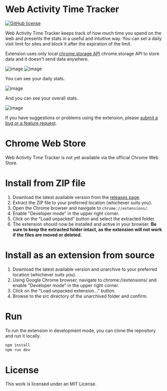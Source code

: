 # Web Activity Time Tracker

[![GitHub license](https://img.shields.io/github/license/noam-sc/web-activity-time-tracker)](https://github.com/noam-sc/web-activity-time-tracker/blob/main/LICENSE)

Web Activity Time Tracker keeps track of how much time you spend on the web and presents the stats in a useful and intuitive way.
You can set a daily visit limit for sites and block it after the expiration of the limit.

Extension uses only local [chrome.storage API](https://developer.chrome.com/apps/storage) chrome.storage API to store data and it doesn't send data anywhere.

![image](https://user-images.githubusercontent.com/23387046/206865140-875bf7ab-a59e-42e3-bb9e-e348e8b85749.png) ![image](https://user-images.githubusercontent.com/23387046/206865174-aa409efe-495d-450e-a8ea-1d97024c9e23.png)

You can see your daily stats.

![image](https://github.com/Stigmatoz/web-activity-time-tracker/assets/23387046/d67c812c-2ba4-4ef8-a685-ab5fd77c7fbe)

And you can see your overall stats.

![image](https://github.com/Stigmatoz/web-activity-time-tracker/assets/23387046/6ea4547e-8bc6-4df7-ba0c-b5b330117270)

If you have suggestions or problems using the extension, please [submit a bug or a feature request](https://github.com/noam-sc/web-activity-time-tracker/issues).

# Chrome Web Store

Web Activity Time Tracker is not yet available via the official Chrome Web Store.

# Install from ZIP file

1. Download the latest available version from the [releases page](https://github.com/noam-sc/web-activity-time-tracker/releases).
2. Extract the ZIP file to your preferred location (whichever suits you).
3. Open the Chrome browser and navigate to `chrome://extensions/`.
4. Enable "Developer mode" in the upper right corner.
5. Click on the "Load unpacked" button and select the extracted folder.
6. The extension should now be installed and active in your browser. **Be sure to keep the extracted folder intact, as the extension will not work if the files are moved or deleted.**

# Install as an extension from source

1. Download the latest available version and unarchive to your preferred location (whichever suits you).
2. Using Google Chrome browser, navigate to chrome://extensions/ and enable "Developer mode" in the upper right corner.
3. Click on the "Load unpacked extension..." button.
4. Browse to the src directory of the unarchived folder and confirm.

# Run

To run the extension in development mode, you can clone the repository and run it locally.

```bash
npm install
npm run dev
```

# License

This work is licensed under an MIT License.
